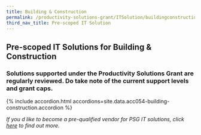 ```yaml
---
title: Building & Construction
permalink: /productivity-solutions-grant/ITSolution/buildingconstruction/
third_nav_title: Pre-scoped IT Solution
---
```


## Pre-scoped IT Solutions for Building & Construction

### Solutions supported under the Productivity Solutions Grant are regularly reviewed. Do take note of the current support levels and grant caps.

{% include accordion.html accordions=site.data.acc054-building-construction.accordion %}

_If you d like to become a pre-qualified vendor for PSG IT solutions, click <a target='_blank' href='https://www.imda.gov.sg/icmvendors' >here</a> to find out more._